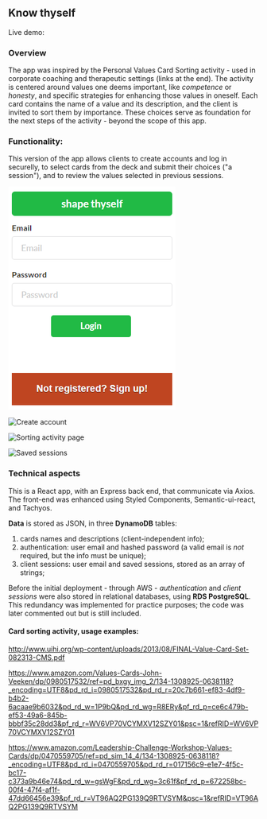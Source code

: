 ## Know thyself

Live demo: 

### Overview

The app was inspired by the Personal Values Card Sorting activity - used in corporate coaching and therapeutic settings (links at the end). The activity is centered around values one deems important, like *competence* or *honesty*, and specific strategies for enhancing those values in oneself. Each card contains the name of a value and its description, and the client is invited to sort them by importance. These choices serve as foundation for the next steps of the activity - beyond the scope of this app.


### Functionality:

This version of the app allows clients to create accounts and log in securelly, to select cards from the deck and submit their choices ("a session"), and to review the values selected in previous sessions. 


![Landing Page](/front_end/public/screen01.png "Landing page")

![Create account](/public/screen02.png "Create account")

![Sorting activity page](/public/screen03.png "Sorting activity")

![Saved sessions](/public/screen04.png "Saved sessions")


### Technical aspects

This is a React app, with an Express back end, that communicate via Axios. 
The front-end was enhanced using Styled Components, Semantic-ui-react, and Tachyos.

**Data** is stored as JSON, in three **DynamoDB** tables:
1. cards names and descriptions (client-independent info);
2. authentication: user email and hashed password (a valid email is *not* required, but the info must be unique);
3. client sessions: user email and saved sessions, stored as an array of strings;


Before the initial deployment - through AWS - *authentication* and *client sessions* were also stored in relational databases, using **RDS PostgreSQL**. This redundancy was implemented for practice purposes; the code was later commented out but is still included. 


#### Card sorting activity, usage examples:

<http://www.uihi.org/wp-content/uploads/2013/08/FINAL-Value-Card-Set-082313-CMS.pdf>

<https://www.amazon.com/Values-Cards-John-Veeken/dp/0980517532/ref=pd_bxgy_img_2/134-1308925-0638118?_encoding=UTF8&pd_rd_i=0980517532&pd_rd_r=20c7b661-ef83-4df9-b4b2-6acaae9b6032&pd_rd_w=1P9bQ&pd_rd_wg=R8ERy&pf_rd_p=ce6c479b-ef53-49a6-845b-bbbf35c28dd3&pf_rd_r=WV6VP70VCYMXV12SZY01&psc=1&refRID=WV6VP70VCYMXV12SZY01>

<https://www.amazon.com/Leadership-Challenge-Workshop-Values-Cards/dp/0470559705/ref=pd_sim_14_4/134-1308925-0638118?_encoding=UTF8&pd_rd_i=0470559705&pd_rd_r=017156c9-e1e7-4f5c-bc17-c373a9b46e74&pd_rd_w=gsWgF&pd_rd_wg=3c61f&pf_rd_p=672258bc-00f4-47f4-af1f-47dd66456e39&pf_rd_r=VT96AQ2PG139Q9RTVSYM&psc=1&refRID=VT96AQ2PG139Q9RTVSYM>






